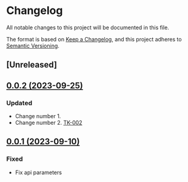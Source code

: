 # Changelog
All notable changes to this project will be documented in this file.

The format is based on [Keep a Changelog](https://keepachangelog.com/en/1.1.0/),
and this project adheres to [Semantic Versioning](https://semver.org/).

## [Unreleased]

## [0.0.2 (2023-09-25)](https://bitbucket.org/)

### Updated
- Change number 1.
- Change number 2. [TK-002](https://app.clickup.com/)

## [0.0.1 (2023-09-10)](https://bitbucket.org/)

### Fixed

- Fix api parameters